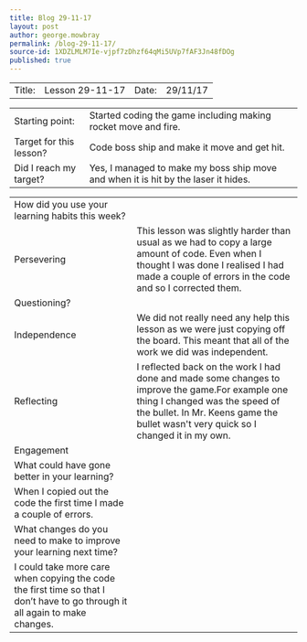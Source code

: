 ```yaml
---
title: Blog 29-11-17
layout: post
author: george.mowbray
permalink: /blog-29-11-17/
source-id: 1XDZLMLM7Ie-vjpf7zDhzf64qMi5UVp7fAF3Jn48fDOg
published: true
---
```

<table>
  <tr>
    <td>Title:</td>
    <td>Lesson 29-11-17</td>
    <td>Date:</td>
    <td>29/11/17</td>
  </tr>
</table>


<table>
  <tr>
    <td>Starting point:</td>
    <td>Started coding the game including making rocket move and fire.</td>
  </tr>
  <tr>
    <td>Target for this lesson?</td>
    <td>Code boss ship and make it move and get hit.</td>
  </tr>
  <tr>
    <td>Did I reach my target? </td>
    <td>Yes, I managed to make my boss ship move and when it is hit by the laser it hides.</td>
  </tr>
</table>


<table>
  <tr>
    <td>How did you use your learning habits this week?</td>
    <td></td>
  </tr>
  <tr>
    <td>Persevering</td>
    <td>This lesson was slightly harder than usual as we had to copy a large amount of code. Even when I thought I was done I realised I had made a couple of errors in the code and so I corrected them.</td>
  </tr>
  <tr>
    <td>Questioning?</td>
    <td></td>
  </tr>
  <tr>
    <td>Independence</td>
    <td>We did not really need any help this lesson as we were just copying off the board. This meant that all of the work we did was independent.</td>
  </tr>
  <tr>
    <td>Reflecting</td>
    <td>I reflected back on the work I had done and made some changes to improve the game.For example one thing I changed was the speed of the bullet. In Mr. Keens game the bullet wasn't very quick so I changed it in my own.</td>
  </tr>
  <tr>
    <td>Engagement</td>
    <td></td>
  </tr>
  <tr>
    <td>What could have gone better in your learning?</td>
    <td></td>
  </tr>
  <tr>
    <td>When I copied out the code the first time I made a couple of errors.</td>
    <td></td>
  </tr>
  <tr>
    <td>What changes do you need to make to improve your learning next time?</td>
    <td></td>
  </tr>
  <tr>
    <td>I could take more care when copying the code the first time so that I don’t have to go through it all again to make changes.</td>
    <td></td>
  </tr>
</table>


